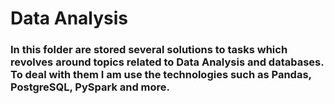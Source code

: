 # Data Analysis
### In this folder are stored several solutions to tasks which revolves around topics related to Data Analysis and databases. To deal with them I am use the technologies such as Pandas, PostgreSQL, PySpark and more. 
